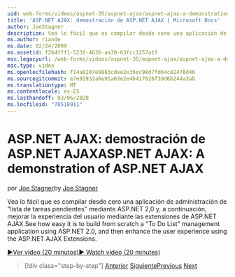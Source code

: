 ```yaml
---
uid: web-forms/videos/aspnet-35/aspnet-ajax/aspnet-ajax-a-demonstration-of-aspnet-ajax
title: 'ASP.NET AJAX: demostración de ASP.NET AJAX | Microsoft Docs'
author: JoeStagner
description: Vea lo fácil que es compilar desde cero una aplicación de administración de "lista de tareas pendientes" con ASP.NET 2,0 y, a continuación, mejorar la experiencia del usuario mediante el uso de ASP.NET AJAX...
ms.author: riande
ms.date: 02/24/2009
ms.assetid: f2b4fff1-523f-4636-aa70-63fcc1257a1f
msc.legacyurl: /web-forms/videos/aspnet-35/aspnet-ajax/aspnet-ajax-a-demonstration-of-aspnet-ajax
msc.type: video
ms.openlocfilehash: f14a8207e9883cdee2e35ec98d7fd64c82470d46
ms.sourcegitcommit: e7e91932a6e91a63e2e46417626f39d6b244a3ab
ms.translationtype: MT
ms.contentlocale: es-ES
ms.lasthandoff: 03/06/2020
ms.locfileid: "78518911"
---
```

# <a name="aspnet-ajax-a-demonstration-of-aspnet-ajax"></a><span data-ttu-id="93d9b-103">ASP.NET AJAX: demostración de ASP.NET AJAX</span><span class="sxs-lookup"><span data-stu-id="93d9b-103">ASP.NET AJAX: A demonstration of ASP.NET AJAX</span></span>

<span data-ttu-id="93d9b-104">por [Joe Stagner](https://github.com/JoeStagner)</span><span class="sxs-lookup"><span data-stu-id="93d9b-104">by [Joe Stagner](https://github.com/JoeStagner)</span></span>

<span data-ttu-id="93d9b-105">Vea lo fácil que es compilar desde cero una aplicación de administración de "lista de tareas pendientes" mediante ASP.NET 2,0 y, a continuación, mejorar la experiencia del usuario mediante las extensiones de ASP.NET AJAX.</span><span class="sxs-lookup"><span data-stu-id="93d9b-105">See how easy it is to build from scratch a "To Do List" management application using ASP.NET 2.0, and then enhance the user experience using the ASP.NET AJAX Extensions.</span></span>

[<span data-ttu-id="93d9b-106">&#9654;Ver vídeo (20 minutos)</span><span class="sxs-lookup"><span data-stu-id="93d9b-106">&#9654; Watch video (20 minutes)</span></span>](https://channel9.msdn.com/Blogs/ASP-NET-Site-Videos/aspnet-ajax-a-demonstration-of-aspnet-ajax)

> [!div class="step-by-step"]
> <span data-ttu-id="93d9b-107">[Anterior](creating-and-using-an-ajax-enabled-web-service-in-a-web-site.md)
> [Siguiente](adonet-data-services-with-aspnet-ajax-support.md)</span><span class="sxs-lookup"><span data-stu-id="93d9b-107">[Previous](creating-and-using-an-ajax-enabled-web-service-in-a-web-site.md)
[Next](adonet-data-services-with-aspnet-ajax-support.md)</span></span>
